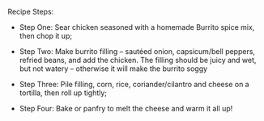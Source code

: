 Recipe Steps:
  * Step One: Sear chicken seasoned with a homemade Burrito spice mix, then chop it up;

  * Step Two: Make burrito filling – sautéed onion, capsicum/bell peppers, refried beans, and add the chicken. The filling should be juicy and wet, but not watery – otherwise it     will make the burrito soggy

  * Step Three: Pile filling, corn, rice, coriander/cilantro and cheese on a tortilla, then roll up tightly;

  * Step Four: Bake or panfry to melt the cheese and warm it all up!
